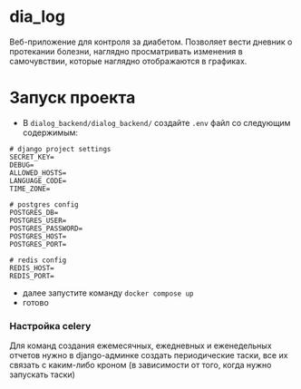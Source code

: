 # dia_log

Веб-приложение для контроля за диабетом. Позволяет вести дневник о протекании болезни, наглядно просматривать изменения в самочувствии, которые наглядно отображаются в графиках.

# Запуск проекта

- В `dialog_backend/dialog_backend/` создайте `.env` файл со следующим содержимым:
```dotenv
# django project settings
SECRET_KEY=
DEBUG=
ALLOWED_HOSTS=
LANGUAGE_CODE=
TIME_ZONE=

# postgres config
POSTGRES_DB=
POSTGRES_USER=
POSTGRES_PASSWORD=
POSTGRES_HOST=
POSTGRES_PORT=

# redis config
REDIS_HOST=
REDIS_PORT=
```
- далее запустите команду `docker compose up`
- готово

### Настройка celery

Для команд создания ежемесячных, ежедневных и еженедельных отчетов нужно в django-админке создать периодические таски, все их связать с каким-либо кроном (в зависимости от того, когда нужно запускать таски)
